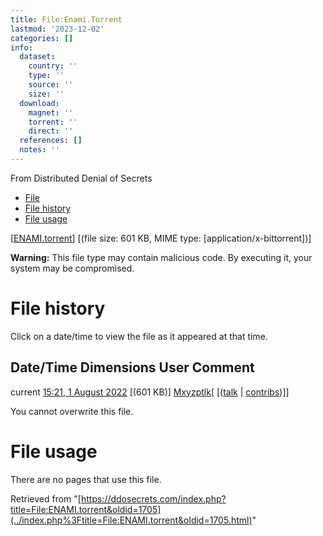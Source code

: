 ```yaml
---
title: File:Enami.Torrent
lastmod: '2023-12-02'
categories: []
info:
  dataset:
    country: ''
    type: ''
    source: ''
    size: ''
  download:
    magnet: ''
    torrent: ''
    direct: ''
  references: []
  notes: ''
---
```




From Distributed Denial of Secrets

- [File](./File:ENAMI.torrent.html#file)
- [File history](./File:ENAMI.torrent.html#filehistory)
- [File usage](./File:ENAMI.torrent.html#filelinks)

[[ENAMI.torrent](../images/f/f1/ENAMI.torrent "ENAMI.torrent")]
‎[(file size: 601 KB, MIME type:
[application/x-bittorrent])]

**Warning:** This file type may contain malicious code. By executing it,
your system may be compromised.

# File history

Click on a date/time to view the file as it appeared at that time.

Date/Time Dimensions User Comment
---
current [15:21, 1 August 2022](../images/f/f1/ENAMI.torrent) [(601 KB)] [Mxyzptlk](../index.php%3Ftitle=User:Mxyzptlk&action=edit&redlink=1.html "User:Mxyzptlk (page does not exist)")[ [([talk](../index.php%3Ftitle=User_talk:Mxyzptlk&action=edit&redlink=1.html "User talk:Mxyzptlk (page does not exist)") | [contribs](./Special:Contributions/Mxyzptlk.html "Special:Contributions/Mxyzptlk"))]]

You cannot overwrite this file.

# File usage

There are no pages that use this file.

Retrieved from
"[https://ddosecrets.com/index.php?title=File:ENAMI.torrent&oldid=1705](../index.php%3Ftitle=File:ENAMI.torrent&oldid=1705.html)"


